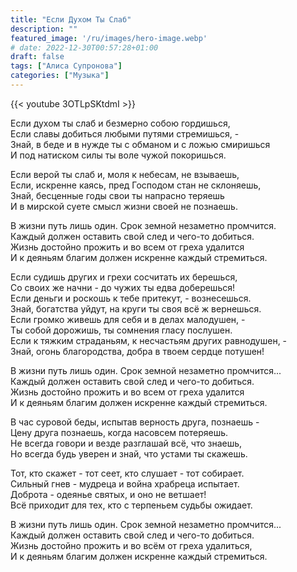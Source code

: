 ```yaml
---
title: "Если Духом Ты Слаб"
description: ""
featured_image: '/ru/images/hero-image.webp'
# date: 2022-12-30T00:57:28+01:00
draft: false
tags: ["Алиса Супронова"]
categories: ["Музыка"]
---
```


{{< youtube 3OTLpSKtdmI >}}

Если духом ты слаб и безмерно собою гордишься,  
Если славы добиться любыми путями стремишься, -  
Знай, в беде и в нужде ты с обманом и с ложью смиришься  
И под натиском силы ты воле чужой покоришься.

Если верой ты слаб и, моля к небесам, не взываешь,  
Если, искренне каясь, пред Господом стан не склоняешь,  
Знай, бесценные годы свои ты напрасно теряешь  
И в мирской суете смысл жизни своей не познаешь.

В жизни путь лишь один. Срок земной незаметно промчится.  
Каждый должен оставить свой след и чего-то добиться.  
Жизнь достойно прожить и во всем от греха удалится  
И к деяньям благим должен искренне каждый стремиться.

Если судишь других и грехи сосчитать их берешься,  
Со своих же начни - до чужих ты едва доберешься!  
Если деньги и роскошь к тебе притекут, - вознесешься.  
Знай, богатства уйдут, на круги ты своя всё ж вернешься.  
Если громко живешь для себя и в делах малодушен, -  
Ты собой дорожишь, ты сомнения гласу послушен.  
Если к тяжким страданьям, к несчастьям других равнодушен, -  
Знай, огонь благородства, добра в твоем сердце потушен!

В жизни путь лишь один. Срок земной незаметно промчится...  
Каждый должен оставить свой след и чего-то добиться.  
Жизнь достойно прожить и во всем от греха удалится  
И к деяньям благим должен искренне каждый стремиться.

В час суровой беды, испытав верность друга, познаешь -  
Цену друга познаешь, когда насовсем потеряешь.  
Не всегда говори и везде разглашай всё, что знаешь,  
Но всегда будь уверен и знай, что устами ты скажешь.

Тот, кто скажет - тот сеет, кто слушает - тот собирает.  
Сильный гнев - мудреца и война храбреца испытает.  
Доброта - одеянье святых, и оно не ветшает!  
Всё приходит для тех, кто с терпеньем судьбы ожидает.

В жизни путь лишь один. Срок земной незаметно промчится...  
Каждый должен оставить свой след и чего-то добиться.  
Жизнь достойно прожить и во всём от греха удалиться,  
И к деяньям благим должен искренне каждый стремиться.
